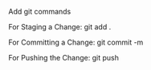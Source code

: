 Add git commands

For Staging a Change:
git add .

For Committing a Change:
git commit -m

For Pushing the Change:
git push 



